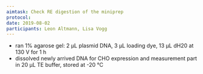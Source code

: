 ```yaml
---
aimtask: Check RE digestion of the miniprep
protocol:
date: 2019-08-02
participants: Leon Altmann, Lisa Vogg
---
```

* ran 1% agarose gel: 2 µL plasmid DNA, 3 µL loading dye, 13 µL dH20 at 130 V for 1 h 
* dissolved newly arrived DNA for CHO expression and measurement part in 20 µL TE buffer, stored at -20 °C